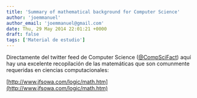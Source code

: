 ```yaml
---
title: 'Summary of mathematical background for Computer Science'
author: 'joemmanuel'
author_email: 'joemmanuel@gmail.com'
date: Thu, 29 May 2014 22:01:21 +0000
draft: false
tags: ['Material de estudio']
---
```


Directamente del twitter feed de Computer Science ([@CompSciFact](https://twitter.com/CompSciFact)) aquí hay una excelente recopilación de las matemáticas que son comunmente requeridas en ciencias computacionales:

[http://www.jfsowa.com/logic/math.htm](http://www.jfsowa.com/logic/math.htm)